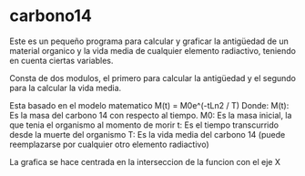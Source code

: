 # carbono14

Este es un pequeño programa para calcular y graficar la antigüedad de un material organico y la vida media de cualquier elemento radiactivo, teniendo en cuenta ciertas variables.

Consta de dos modulos, el primero para calcular la antigüedad y el segundo para la calcular la vida media.

Esta basado en el modelo matematico M(t) = M0e^(-tLn2 / T)
Donde:
M(t): Es la masa del carbono 14 con respecto al tiempo.
M0: Es la masa inicial, la que tenia el organismo al momento de morir
t: Es el tiempo transcurrido desde la muerte del organismo
T: Es la vida media del carbono 14 (puede reemplazarse por cualquier otro elemento radiactivo)

La grafica se hace centrada en la interseccion de la funcion con el eje X
